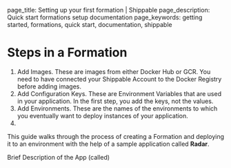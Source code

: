 page_title: Setting up your first formation | Shippable
page_description: Quick start formations setup documentation
page_keywords: getting started, formations, quick start, documentation, shippable

# Steps in a Formation

1. Add Images. These are images from either Docker Hub or GCR. You need to have connected your Shippable Account to the Docker Registry before adding images.
2. Add Configuration Keys. These are Environment Variables that are used in your application. In the first step, you add the keys, not the values.
3. Add Environments. These are the names of the environments to which you eventually want to deploy instances of your application.
4.

This guide walks through the process of creating a Formation and deploying it to an environment with the help of a sample application called **Radar**.

Brief Description of the App (called)

